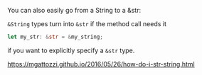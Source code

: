 You can also easily go from a String to a &str:

`&String` types turn into `&str` if the method call needs it

```rust
let my_str: &str = &my_string;
```

if you want to explicitly specify a `&str` type.

https://mgattozzi.github.io/2016/05/26/how-do-i-str-string.html